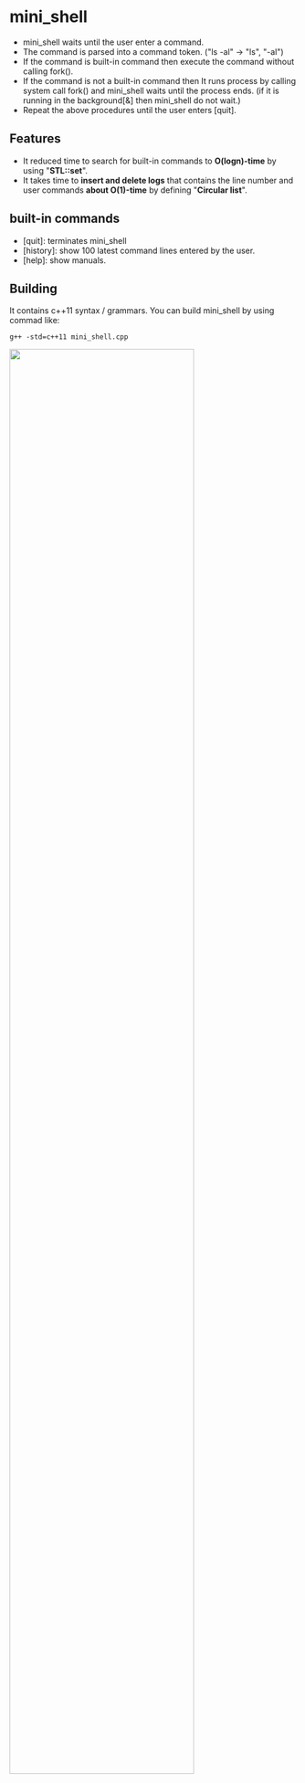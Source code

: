 # mini_shell

 - mini_shell waits until the user enter a command.  
 - The command is parsed into a command token. ("ls -al" -> "ls", "-al")  
 - If the command is built-in command then execute the command without calling fork().  
 - If the command is not a built-in command then It runs process by calling system call fork() and mini_shell waits until the process ends.
    (if it is running in the background[&] then mini_shell do not wait.)
 - Repeat the above procedures until the user enters [quit].

 ## Features
   - It reduced time to search for built-in commands to **O(logn)-time** by using "**STL::set**".
   - It takes time to **insert and delete logs** that contains the line number and user commands
      **about O(1)-time** by defining "**Circular list**".
 
 ## built-in commands
   - [quit]: terminates mini_shell
   - [history]: show 100 latest command lines entered by the user.
   - [help]: show manuals.

 ## Building
It contains c++11 syntax / grammars. You can build mini_shell by using commad like:
```
g++ -std=c++11 mini_shell.cpp
```

<img width="80%" src="http://210.111.178.136/pstree.gif"/>

